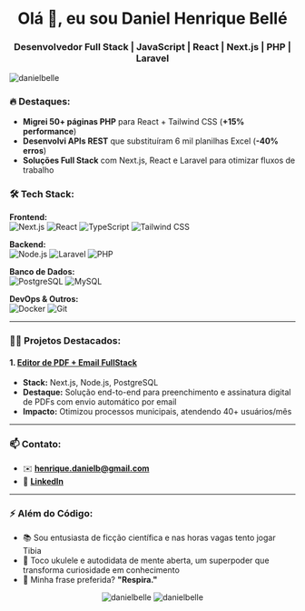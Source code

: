 <h1 align="center">Olá 👋, eu sou Daniel Henrique Bellé</h1>
<h3 align="center">Desenvolvedor Full Stack | JavaScript | React | Next.js | PHP | Laravel</h3>

<p align="left"> 
  <img src="https://komarev.com/ghpvc/?username=danielbelle&label=Visualizações&color=0e75b6&style=flat" alt="danielbelle" /> 
</p>

### 🔥 Destaques:
- **Migrei 50+ páginas PHP** para React + Tailwind CSS (**+15% performance**)
- **Desenvolvi APIs REST** que substituíram 6 mil planilhas Excel (**-40% erros**)
- **Soluções Full Stack** com Next.js, React e Laravel para otimizar fluxos de trabalho

### 🛠️ Tech Stack:
**Frontend:**  
![Next.js](https://img.shields.io/badge/Next.js-000000?style=flat&logo=next.js)
![React](https://img.shields.io/badge/React-20232A?style=flat&logo=react)
![TypeScript](https://img.shields.io/badge/TypeScript-007ACC?style=flat&logo=typescript)
![Tailwind CSS](https://img.shields.io/badge/Tailwind_CSS-38B2AC?style=flat&logo=tailwind-css)

**Backend:**  
![Node.js](https://img.shields.io/badge/Node.js-43853D?style=flat&logo=node.js)
![Laravel](https://img.shields.io/badge/Laravel-FF2D20?style=flat&logo=laravel)
![PHP](https://img.shields.io/badge/PHP-777BB4?style=flat&logo=php)

**Banco de Dados:**  
![PostgreSQL](https://img.shields.io/badge/PostgreSQL-316192?style=flat&logo=postgresql)
![MySQL](https://img.shields.io/badge/MySQL-005C84?style=flat&logo=mysql)

**DevOps & Outros:**  
![Docker](https://img.shields.io/badge/Docker-2CA5E0?style=flat&logo=docker)
![Git](https://img.shields.io/badge/Git-F05032?style=flat&logo=git)

---

### 👨‍💻 Projetos Destacados:

#### 1. [Editor de PDF + Email FullStack](https://github.com/danielbelle/form-pdfedit-emailsend-fullstack)
- **Stack:** Next.js, Node.js, PostgreSQL
- **Destaque:** Solução end-to-end para preenchimento e assinatura digital de PDFs com envio automático por email
- **Impacto:** Otimizou processos municipais, atendendo 40+ usuários/mês
<!--
#### 2. [Sistema de Consulta CNPJ](https://github.com/danielbelle/cnpj-api)  
- **Stack:** Laravel + PostgreSQL + React  
- **Destaque:** API utilizada por 80+ clientes com cache de consultas  


#### 3. [Dashboard de Performance](https://github.com/danielbelle/analytics-dashboard)  
   - Stack: Next.js + TypeScript  
   - Redução de 20% no tempo de carregamento  

#### 4. [To-Do App com Autenticação](https://github.com/danielbelle/todo-auth)  
   - Stack: Node.js + React  
   - CRUD completo com JWT  
-->

---

### 📫 Contato:
- ✉️ **henrique.danielb@gmail.com**  
- 💼 **[LinkedIn](https://linkedin.com/in/danielbelle)**  
<!--- 🌐 **[Portfólio](https://resume-daniel.vercel.app/)**  -->
---

### ⚡ Além do Código:
- 📚 Sou entusiasta de ficção científica e nas horas vagas tento jogar Tibia  
- 🎸 Toco ukulele e autodidata de mente aberta, um superpoder que transforma curiosidade em conhecimento
- 🚀 Minha frase preferida? **"Respira."**


<p align="center">
  <img src="https://github-readme-stats.vercel.app/api?username=danielbelle&show_icons=true&theme=dracula&locale=pt-br" alt="danielbelle" />
  <img src="https://github-readme-stats.vercel.app/api/top-langs?username=danielbelle&theme=dracula&layout=compact&locale=pt-br" alt="danielbelle" />
</p>
